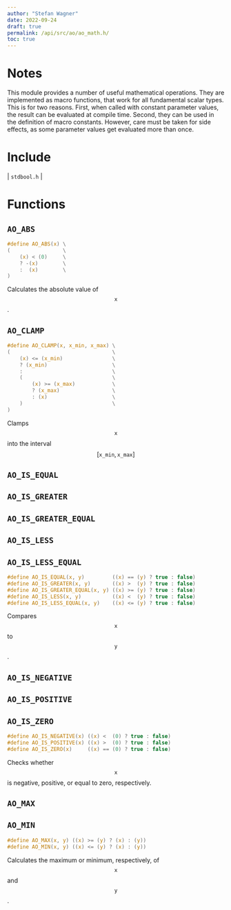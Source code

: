 ```yaml
---
author: "Stefan Wagner"
date: 2022-09-24
draft: true
permalink: /api/src/ao/ao_math.h/
toc: true
---
```


# Notes

This module provides a number of useful mathematical operations. They are implemented as macro functions, that work for all fundamental scalar types. This is for two reasons. First, when called with constant parameter values, the result can be evaluated at compile time. Second, they can be used in the definition of macro constants. However, care must be taken for side effects, as some parameter values get evaluated more than once.

# Include

| `stdbool.h` |

# Functions

## `AO_ABS`

```c
#define AO_ABS(x) \
(                 \
    (x) < (0)     \
    ? -(x)        \
    :  (x)        \
)
```

Calculates the absolute value of $$\texttt{x}$$.

## `AO_CLAMP`

```c
#define AO_CLAMP(x, x_min, x_max) \
(                                 \
    (x) <= (x_min)                \
    ? (x_min)                     \
    :                             \
    (                             \
        (x) >= (x_max)            \
        ? (x_max)                 \
        : (x)                     \
    )                             \
)
```

Clamps $$\texttt{x}$$ into the interval $$\left[\texttt{x_min}, \texttt{x_max}\right]$$

## `AO_IS_EQUAL`
## `AO_IS_GREATER`
## `AO_IS_GREATER_EQUAL`
## `AO_IS_LESS`
## `AO_IS_LESS_EQUAL`

```c
#define AO_IS_EQUAL(x, y)         ((x) == (y) ? true : false)
#define AO_IS_GREATER(x, y)       ((x) >  (y) ? true : false)
#define AO_IS_GREATER_EQUAL(x, y) ((x) >= (y) ? true : false)
#define AO_IS_LESS(x, y)          ((x) <  (y) ? true : false)
#define AO_IS_LESS_EQUAL(x, y)    ((x) <= (y) ? true : false)
```

Compares $$\texttt{x}$$ to $$\texttt{y}$$.

## `AO_IS_NEGATIVE`
## `AO_IS_POSITIVE`
## `AO_IS_ZERO`

```c
#define AO_IS_NEGATIVE(x) ((x) <  (0) ? true : false)
#define AO_IS_POSITIVE(x) ((x) >  (0) ? true : false)
#define AO_IS_ZERO(x)     ((x) == (0) ? true : false)
```

Checks whether $$\texttt{x}$$ is negative, positive, or equal to zero, respectively.

## `AO_MAX`
## `AO_MIN`

```c
#define AO_MAX(x, y) ((x) >= (y) ? (x) : (y))
#define AO_MIN(x, y) ((x) <= (y) ? (x) : (y))
```

Calculates the maximum or minimum, respectively, of $$\texttt{x}$$ and $$\texttt{y}$$.
